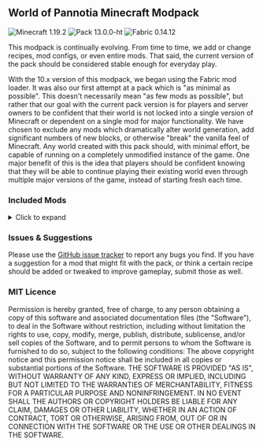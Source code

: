 ## World of Pannotia Minecraft Modpack

![Minecraft 1.19.2](https://img.shields.io/badge/Minecraft-1.19.2-3a6.svg?style=flat-square)
![Pack 13.0.0-ht](https://img.shields.io/badge/Pack-13.0.0--ht-blue.svg?style=flat-square)
![Fabric 0.14.12](https://img.shields.io/badge/Fabric-0.14.12-c39.svg?style=flat-square)

This modpack is continually evolving. From time to time, we add or change recipes, mod configs, or even entire mods.
That said, the current version of the pack should be considered stable enough for everyday play.

With the 10.x version of this modpack, we began using the Fabric mod loader. It was also our
first attempt at a pack which is "as minimal as possible". This doesn't necessarily mean "as few
mods as possible", but rather that our goal with the current pack version is for players and server
owners to be confident that their world is not locked into a single version of Minecraft or
dependent on a single mod for major functionality. We have chosen to exclude any mods which
dramatically alter world generation, add significant numbers of new blocks, or otherwise "break" the
vanilla feel of Minecraft. Any world created with this pack should, with minimal effort, be capable
of running on a completely unmodified instance of the game. One major benefit of this is the idea
that players should be confident knowing that they will be able to continue playing their existing
world even through multiple major versions of the game, instead of starting fresh each time.

### Included Mods

<details>
    <summary>Click to expand</summary>
    <ul>
        <li><a href="https://www.curseforge.com/minecraft/mc-mods/actually-useful-smithing-table-fabric">Actually Useful Smithing Table [Fabric] (by zekk051)</a></li>
        <li><a href="https://www.curseforge.com/minecraft/mc-mods/additional-bars-fabric">Additional Bars [FABRIC] (by Gamma1772)</a></li>
        <li><a href="https://www.curseforge.com/minecraft/mc-mods/advanced-netherite-fabric">Advanced Netherite [FABRIC] (by AutovwDev)</a></li>
        <li><a href="https://www.curseforge.com/minecraft/mc-mods/advancedreborn">Advanced Reborn (Fabric) (by pitan76)</a></li>
        <li><a href="https://www.curseforge.com/minecraft/mc-mods/advancement-frames">Advancement Frames (by MehVahdJukaar)</a></li>
        <li><a href="https://www.curseforge.com/minecraft/mc-mods/advancement-screenshot">Advancement Screenshot (by Serilum)</a></li>
        <li><a href="https://www.curseforge.com/minecraft/mc-mods/advancementinfo">AdvancementInfo (by Giselbaer)</a></li>
        <li><a href="https://www.curseforge.com/minecraft/mc-mods/alivent-messenger">Aliven't Messenger (by A11v1r15)</a></li>
        <li><a href="https://www.curseforge.com/minecraft/mc-mods/all-arrows-infinity-fix">All Arrows Infinity Fix (by Jackbusters1)</a></li>
        <li><a href="https://www.curseforge.com/minecraft/mc-mods/all-stackable">AllStackable (Fabric) (by Conn_Lost)</a></li>
        <li><a href="https://www.curseforge.com/minecraft/mc-mods/amecs">Amecs (Fabric) (by Siphalor)</a></li>
        <li><a href="https://www.curseforge.com/minecraft/mc-mods/animal-feeding-trough">Animal Feeding Trough [Fabric | Forge | Quilt] (by Slexom)</a></li>
        <li><a href="https://www.curseforge.com/minecraft/mc-mods/animatica">Animatica (by FoundationGames)</a></li>
        <li><a href="https://www.curseforge.com/minecraft/mc-mods/antighost">AntiGhost (by Giselbaer)</a></li>
        <li><a href="https://www.curseforge.com/minecraft/mc-mods/appleskin">AppleSkin (by squeek502)</a></li>
        <li><a href="https://www.curseforge.com/minecraft/mc-mods/applied-botanics-addon">Applied Botanics Addon (by ramidzkh)</a></li>
        <li><a href="https://www.curseforge.com/minecraft/mc-mods/applied-energistics-2">Applied Energistics 2 (by AlgorithmX2)</a></li>
        <li><a href="https://www.curseforge.com/minecraft/mc-mods/architectury-api">Architectury API (Fabric/Forge) (by shedaniel)</a></li>
        <li><a href="https://www.curseforge.com/minecraft/mc-mods/arrp">ARRP (by one_point_o)</a></li>
        <li><a href="https://www.curseforge.com/minecraft/mc-mods/audioplayer">AudioPlayer (by henkelmax)</a></li>
        <li><a href="https://www.curseforge.com/minecraft/mc-mods/autorun-fabric">AutoRun (Fabric) (by Emonadeo)</a></li>
        <li><a href="https://www.curseforge.com/minecraft/mc-mods/axolotl-bucket-fix">Axolotl Bucket Fix (by colderlavalamp)</a></li>
        <li><a href="https://www.curseforge.com/minecraft/mc-mods/badpackets">bad packets (by badasintended)</a></li>
        <li><a href="https://www.curseforge.com/minecraft/mc-mods/balm-fabric">Balm (Fabric Edition) (by BlayTheNinth)</a></li>
        <li><a href="https://www.curseforge.com/minecraft/mc-mods/bartering-station">Bartering Station (by Fuzs_)</a></li>
        <li><a href="https://www.curseforge.com/minecraft/mc-mods/bclib">BCLib (by Quiqueck)</a></li>
        <li><a href="https://www.curseforge.com/minecraft/mc-mods/beenfo">Beenfo (by Giselbaer)</a></li>
        <li><a href="https://www.curseforge.com/minecraft/mc-mods/better-beacon">Better Beacon / Conduit (by sfort__)</a></li>
        <li><a href="https://www.curseforge.com/minecraft/mc-mods/better-mount-hud">Better Mount HUD (by Lortseam_)</a></li>
        <li><a href="https://www.curseforge.com/minecraft/mc-mods/better-ping-display-fabric">Better Ping Display [Fabric] (by Quintinity)</a></li>
        <li><a href="https://www.curseforge.com/minecraft/mc-mods/better-spawner-control">Better Spawner Control (by Serilum)</a></li>
        <li><a href="https://www.curseforge.com/minecraft/mc-mods/better-than-mending">Better Than Mending (by legobmw99)</a></li>
        <li><a href="https://www.curseforge.com/minecraft/mc-mods/better-third-person">Better Third Person (by Socolio)</a></li>
        <li><a href="https://www.curseforge.com/minecraft/mc-mods/blockmeterfabric">BlockMeterFabric (by ModProg)</a></li>
        <li><a href="https://www.curseforge.com/minecraft/mc-mods/boat-item-view">Boat Item View (by 50ap5ud5)</a></li>
        <li><a href="https://www.curseforge.com/minecraft/mc-mods/bobby">Bobby (by Johni0702)</a></li>
        <li><a href="https://www.curseforge.com/minecraft/mc-mods/bookshelf">Bookshelf (by DarkhaxDev)</a></li>
        <li><a href="https://www.curseforge.com/minecraft/mc-mods/borderless-mining">Borderless Mining (by comp500)</a></li>
        <li><a href="https://www.curseforge.com/minecraft/mc-mods/bosses-of-mass-destruction">Bosses of Mass Destruction (by Barribob)</a></li>
        <li><a href="https://www.curseforge.com/minecraft/mc-mods/botania-fabric">Botania (Fabric/Quilt) (by williewillus)</a></li>
        <li><a href="https://www.curseforge.com/minecraft/mc-mods/botany-pots">Botany Pots (by DarkhaxDev)</a></li>
        <li><a href="https://www.curseforge.com/minecraft/mc-mods/botany-pots-tiers">Botany Pots Tiers (by Ultramegaaa)</a></li>
        <li><a href="https://www.curseforge.com/minecraft/mc-mods/botany-trees">Botany Trees (by DarkhaxDev)</a></li>
        <li><a href="https://www.curseforge.com/minecraft/mc-mods/bottle-your-xp">Bottle Your Xp (by Serilum)</a></li>
        <li><a href="https://www.curseforge.com/minecraft/mc-mods/bottled-air">Bottled Air (by Serilum)</a></li>
        <li><a href="https://www.curseforge.com/minecraft/mc-mods/bottled-allays">Bottled Allays (by cyborg_pigeon)</a></li>
        <li><a href="https://www.curseforge.com/minecraft/mc-mods/bow-infinity-fix">Bow Infinity Fix (Forge/Fabric) (by Parker8283)</a></li>
        <li><a href="https://www.curseforge.com/minecraft/mc-mods/brewin-and-chewin-fabric">Brewin' And Chewin' [Fabric] (by MrSterner_)</a></li>
        <li><a href="https://www.curseforge.com/minecraft/mc-mods/building-wands">Building Wands (by nicguzzo)</a></li>
        <li><a href="https://www.curseforge.com/minecraft/mc-mods/capes">Fabric Capes (by VictorKohler)</a></li>
        <li><a href="https://www.curseforge.com/minecraft/mc-mods/cardinal-components">Cardinal Components (by UpcraftLP)</a></li>
        <li><a href="https://www.curseforge.com/minecraft/mc-mods/carpet">Carpet (by gnembon)</a></li>
        <li><a href="https://www.curseforge.com/minecraft/mc-mods/carpet-extra">Carpet Extra (by gnembon)</a></li>
        <li><a href="https://www.curseforge.com/minecraft/mc-mods/carry-on">Carry On (by Tschipp)</a></li>
        <li><a href="https://www.curseforge.com/minecraft/mc-mods/cauldron-dyeing">Cauldron Dyeing (by TibiNonEst)</a></li>
        <li><a href="https://www.curseforge.com/minecraft/mc-mods/charcoalplus">Charcoal+ [Fabric] (by Apis035)</a></li>
        <li><a href="https://www.curseforge.com/minecraft/mc-mods/charm-of-undying-fabric">Charm of Undying (Fabric 1.16.1 - 1.19.2) (by TheIllusiveC4)</a></li>
        <li><a href="https://www.curseforge.com/minecraft/mc-mods/chat-up">Chat Up! (by gnembon)</a></li>
        <li><a href="https://www.curseforge.com/minecraft/mc-mods/cherished-worlds-fabric">Cherished Worlds (Fabric 1.16.1 - 1.19.2) (by TheIllusiveC4)</a></li>
        <li><a href="https://www.curseforge.com/minecraft/mc-mods/cit-resewn">CIT Resewn (by SHsuperCM)</a></li>
        <li><a href="https://www.curseforge.com/minecraft/mc-mods/cleancut">CleanCut (by Rongmario)</a></li>
        <li><a href="https://www.curseforge.com/minecraft/mc-mods/cleanview-fabric">CleanView (Fabric) (by LainMI)</a></li>
        <li><a href="https://www.curseforge.com/minecraft/mc-mods/cloth-api">Cloth API (Fabric) (by shedaniel)</a></li>
        <li><a href="https://www.curseforge.com/minecraft/mc-mods/cloth-config">Cloth Config API (Fabric/Forge) (by shedaniel)</a></li>
        <li><a href="https://www.curseforge.com/minecraft/mc-mods/clumps">Clumps (by Jaredlll08)</a></li>
        <li><a href="https://www.curseforge.com/minecraft/mc-mods/collective">Collective (by Serilum)</a></li>
        <li><a href="https://www.curseforge.com/minecraft/mc-mods/colormatic">Colormatic (by kwertiTheCats)</a></li>
        <li><a href="https://www.curseforge.com/minecraft/mc-mods/comforts-fabric">Comforts (by TheIllusiveC4)</a></li>
        <li><a href="https://www.curseforge.com/minecraft/mc-mods/companion-fabric">Companion 🐕 (Fabric) (by Snownee_)</a></li>
        <li><a href="https://www.curseforge.com/minecraft/mc-mods/completeconfig">CompleteConfig (by Lortseam_)</a></li>
        <li><a href="https://www.curseforge.com/minecraft/mc-mods/compostables">Compostables (by yGlobalista)</a></li>
        <li><a href="https://www.curseforge.com/minecraft/mc-mods/composter-recomposted">Composter: ReComposted (by wondiws98)</a></li>
        <li><a href="https://www.curseforge.com/minecraft/mc-mods/concrete-conversion">Concrete Conversion (by mrp_v2)</a></li>
        <li><a href="https://www.curseforge.com/minecraft/mc-mods/conduits-prevent-drowned">Conduits Prevent Drowned (by Serilum)</a></li>
        <li><a href="https://www.curseforge.com/minecraft/mc-mods/conjuring">Conjuring (by gliscowo)</a></li>
        <li><a href="https://www.curseforge.com/minecraft/mc-mods/continuity">Continuity (by Pepper_Bell)</a></li>
        <li><a href="https://www.curseforge.com/minecraft/mc-mods/couplings">Couplings (by HeckinChloe)</a></li>
        <li><a href="https://www.curseforge.com/minecraft/mc-mods/crafting-tweaks-fabric">Crafting Tweaks (Fabric Edition) (by BlayTheNinth)</a></li>
        <li><a href="https://www.curseforge.com/minecraft/mc-mods/crawl">Crawl (Fabric) (by fewizz_)</a></li>
        <li><a href="https://www.curseforge.com/minecraft/mc-mods/croptopia">Croptopia (by thethonk)</a></li>
        <li><a href="https://www.curseforge.com/minecraft/mc-mods/crying-portals">Crying Portals (by Serilum)</a></li>
        <li><a href="https://www.curseforge.com/minecraft/mc-mods/custom-entity-models-cem">Custom Entity Models (CEM) (by dorianpb)</a></li>
        <li><a href="https://www.curseforge.com/minecraft/mc-mods/cycle-paintings">Cycle Paintings (by Serilum)</a></li>
        <li><a href="https://www.curseforge.com/minecraft/mc-mods/daily-dad">Daily Dad (by Mrbysco)</a></li>
        <li><a href="https://www.curseforge.com/minecraft/mc-mods/dank-storage-fabric">Dank Storage Fabric (by tfarecnim)</a></li>
        <li><a href="https://www.curseforge.com/minecraft/mc-mods/dark-paintings">Dark Paintings (by DarkhaxDev)</a></li>
        <li><a href="https://www.curseforge.com/minecraft/mc-mods/dark-utilities">Dark Utilities (by DarkhaxDev)</a></li>
        <li><a href="https://www.curseforge.com/minecraft/mc-mods/debugify">Debugify (by XanderIsDev)</a></li>
        <li><a href="https://www.curseforge.com/minecraft/mc-mods/decorative-blocks">Decorative Blocks (by stohun)</a></li>
        <li><a href="https://www.curseforge.com/minecraft/mc-mods/deeperdarker">Deeper and Darker (by KyaniteMods)</a></li>
        <li><a href="https://www.curseforge.com/minecraft/mc-mods/deepslate-instamine">Deepslate Instamine - Fabric/Forge (by nicguzzo)</a></li>
        <li><a href="https://www.curseforge.com/minecraft/mc-mods/deepslatecutting">DeepslateCutting (by NoComment1105)</a></li>
        <li><a href="https://www.curseforge.com/minecraft/mc-mods/diggus-maximus">Diggus Maximus (by Kyrptonaught)</a></li>
        <li><a href="https://www.curseforge.com/minecraft/mc-mods/discontinuous-beacon-beams">Discontinuous Beacon Beams (by supersaiyansubtlety)</a></li>
        <li><a href="https://www.curseforge.com/minecraft/mc-mods/dismount-entity">Dismount Entity (by Serilum)</a></li>
        <li><a href="https://beta.curseforge.com/minecraft/mc-mods/doodads-fabric">Doodads [Fabric] (by thearcanepigeon)</a></li>
        <li><a href="https://www.curseforge.com/minecraft/mc-mods/dynamic-fps">Dynamic FPS (by juliand665)</a></li>
        <li><a href="https://www.curseforge.com/minecraft/mc-mods/easy-magic">Easy Magic (by Fuzs_)</a></li>
        <li><a href="https://www.curseforge.com/minecraft/mc-mods/eden-ring">Eden Ring (by paulevs)</a></li>
        <li><a href="https://www.curseforge.com/minecraft/mc-mods/edibles">Edibles (by Serilum)</a></li>
        <li><a href="https://www.curseforge.com/minecraft/mc-mods/effectsleft-fabric">EffectsLeft (Fabric/Quilt) (by CoolSimulations)</a></li>
        <li><a href="https://www.curseforge.com/minecraft/mc-mods/elytra-slot-fabric">Elytra Slot (Fabric) (by TheIllusiveC4)</a></li>
        <li><a href="https://www.curseforge.com/minecraft/mc-mods/emerald-geodes">More Geodes (by TheDeathlyCow)</a></li>
        <li><a href="https://www.curseforge.com/minecraft/mc-mods/enchancement">Enchancement (by MoriyaShiine)</a></li>
        <li><a href="https://www.curseforge.com/minecraft/mc-mods/enchant-the-rainbow">Enchant the Rainbow (by Pepperoni__Jabroni__)</a></li>
        <li><a href="https://www.curseforge.com/minecraft/mc-mods/enchantment-descriptions">Enchantment Descriptions (by DarkhaxDev)</a></li>
        <li><a href="https://www.curseforge.com/minecraft/mc-mods/enchantment-numbers-fix">Enchantment Numbers Fix (by chimericdream)</a></li>
        <li><a href="https://www.curseforge.com/minecraft/mc-mods/end-goblin-traders-fabric">End Goblin Traders (Fabric) (by jab125twitchy)</a></li>
        <li><a href="https://www.curseforge.com/minecraft/mc-mods/enhanced-block-entities">Enhanced Block Entities (by FoundationGames)</a></li>
        <li><a href="https://www.curseforge.com/minecraft/mc-mods/enhanced-mob-spawners">Enhanced Mob Spawners (by BR4NDER5)</a></li>
        <li><a href="https://www.curseforge.com/minecraft/mc-mods/entityculling">Entity Culling Fabric/Forge (by tr9zw)</a></li>
        <li><a href="https://www.curseforge.com/minecraft/mc-mods/entity-texture-features-fabric">Entity Texture Features - [Fabric & Forge] (by traben_0)</a></li>
        <li><a href="https://www.curseforge.com/minecraft/mc-mods/expanded-delight">Expanded Delight [Fabric] (by ianm1647)</a></li>
        <li><a href="https://www.curseforge.com/minecraft/mc-mods/explorers-compass">Explorer's Compass (by Chaosyr)</a></li>
        <li><a href="https://www.curseforge.com/minecraft/mc-mods/extended-bone-meal">Extended Bone Meal (by Serilum)</a></li>
        <li><a href="https://www.curseforge.com/minecraft/mc-mods/extra-origins">Extra Origins (by MoriyaShiine)</a></li>
        <li><a href="https://www.curseforge.com/minecraft/mc-mods/extreme-sound-muffler-fabric-official">Extreme sound muffler (Fabric) Official (by LeoBeliik)</a></li>
        <li><a href="https://www.curseforge.com/minecraft/mc-mods/fabricskyboxes">FabricSkyboxes (by AMereBagatelle)</a></li>
        <li><a href="https://www.curseforge.com/minecraft/mc-mods/fabricskyboxes-interop">FabricSkyBoxes Interop (by FlashyReese)</a></li>
        <li><a href="https://www.curseforge.com/minecraft/mc-mods/fabric-api">Fabric API (by modmuss50)</a></li>
        <li><a href="https://www.curseforge.com/minecraft/mc-mods/fabric-dispenser-cauldron">Fabric Dispenser Cauldron (by Frekvens1)</a></li>
        <li><a href="https://www.curseforge.com/minecraft/mc-mods/fabric-furnaces">Fabric Furnaces (by Draylar1)</a></li>
        <li><a href="https://www.curseforge.com/minecraft/mc-mods/fabric-language-kotlin">Fabric Language Kotlin (by modmuss50)</a></li>
        <li><a href="https://www.curseforge.com/minecraft/mc-mods/fabric-reinforced-obsidian">Fabric Reinforced Obsidian (by yGlobalista)</a></li>
        <li><a href="https://www.curseforge.com/minecraft/mc-mods/fabric-rings-of-ascension">Rings of Ascension (Fabric) (by Focamacho)</a></li>
        <li><a href="https://www.curseforge.com/minecraft/mc-mods/fabrishot">Fabrishot (by ramidzkh)</a></li>
        <li><a href="https://www.curseforge.com/minecraft/mc-mods/falling-leaves-fabric">Falling Leaves (Fabric) (by RandomMcSomethin)</a></li>
        <li><a href="https://www.curseforge.com/minecraft/mc-mods/fancysporeblossom">FancySporeBlossom (by VoidedMirror)</a></li>
        <li><a href="https://www.curseforge.com/minecraft/mc-mods/farmers-delight-fabric">Farmer's Delight [Fabric] (by NewHoryzon)</a></li>
        <li><a href="https://www.curseforge.com/minecraft/mc-mods/ferritecore-fabric">FerriteCore (Fabric) (by malte0811)</a></li>
        <li><a href="https://www.curseforge.com/minecraft/mc-mods/fire-spread-tweaks">Fire Spread Tweaks (by Serilum)</a></li>
        <li><a href="https://www.curseforge.com/minecraft/mc-mods/fix-experience-bug">Fix Experience Bug (now with FABRIC and FORGE versions) (by MacTso)</a></li>
        <li><a href="https://www.curseforge.com/minecraft/mc-mods/flower-patch">Flower Patch (by Mrbysco)</a></li>
        <li><a href="https://www.curseforge.com/minecraft/mc-mods/forge-config-api-port-fabric">Forge Config API Port (by Fuzs_)</a></li>
        <li><a href="https://www.curseforge.com/minecraft/mc-mods/frame-api">🔨 Frame API (by andantet)</a></li>
        <li><a href="https://www.curseforge.com/minecraft/mc-mods/gamma-utils">Gamma Utils (by Sjouwer)</a></li>
        <li><a href="https://www.curseforge.com/minecraft/mc-mods/geckolib">GeckoLib (by ThanosGecko)</a></li>
        <li><a href="https://www.curseforge.com/minecraft/mc-mods/goblin-traders-fabric">Goblin Traders (Fabric) (by jab125twitchy)</a></li>
        <li><a href="https://www.curseforge.com/minecraft/mc-mods/grass-seeds">Grass Seeds (by Serilum)</a></li>
        <li><a href="https://www.curseforge.com/minecraft/mc-mods/grind-enchantments">Grind Enchantments (by mschae23)</a></li>
        <li><a href="https://www.curseforge.com/minecraft/mc-mods/guard-villagers-fabric">Guard Villagers (Fabric/Quilt) (by MrSterner_)</a></li>
        <li><a href="https://www.curseforge.com/minecraft/mc-mods/gui-followers">GUI Followers (by Serilum)</a></li>
        <li><a href="https://www.curseforge.com/minecraft/mc-mods/hand-over-your-items">Hand Over Your Items (by Serilum)</a></li>
        <li><a href="https://www.curseforge.com/minecraft/mc-mods/health-overlay-fabric">Health Overlay (Fabric) (by Terrails)</a></li>
        <li><a href="https://www.curseforge.com/minecraft/mc-mods/hearty-trinkets">Hearty Trinkets (by traverse_joe)</a></li>
        <li><a href="https://www.curseforge.com/minecraft/mc-mods/here-be-no-dragons">Here be no Dragons! (by kb1000)</a></li>
        <li><a href="https://www.curseforge.com/minecraft/mc-mods/hoe-tweaks">Hoe Tweaks (by Serilum)</a></li>
        <li><a href="https://www.curseforge.com/minecraft/mc-mods/hopper-xtreme">Hopper X-Treme (by chimericdream)</a></li>
        <li><a href="https://www.curseforge.com/minecraft/mc-mods/horsestatsvanilla">Horse Stats Vanilla (Fabric) (by TeaJ4y)</a></li>
        <li><a href="https://www.curseforge.com/minecraft/mc-mods/ice-prevents-crop-growth">Ice Prevents Crop Growth (by Serilum)</a></li>
        <li><a href="https://www.curseforge.com/minecraft/mc-mods/iceberg-fabric">Iceberg [Fabric] (by Grend_G)</a></li>
        <li><a href="https://www.curseforge.com/minecraft/mc-mods/immersive-weathering-fabric">Immersive Weathering [FABRIC] (by OrdanaryMods)</a></li>
        <li><a href="https://www.curseforge.com/minecraft/mc-mods/incendium">Incendium (by Starmute)</a></li>
        <li><a href="https://www.curseforge.com/minecraft/mc-mods/indium">Indium (by comp500)</a></li>
        <li><a href="https://www.curseforge.com/minecraft/mc-mods/infinity-water-bucket">Infinity Water Bucket (by CoolSimulations)</a></li>
        <li><a href="https://www.curseforge.com/minecraft/mc-mods/ingredient-extension-api">Ingredient Extension API (by Jaredlll08)</a></li>
        <li><a href="https://www.curseforge.com/minecraft/mc-mods/inventory-profiles-next">Inventory Profiles Next (by mirinimi)</a></li>
        <li><a href="https://www.curseforge.com/minecraft/mc-mods/inventory-totem">Inventory Totem (by Serilum)</a></li>
        <li><a href="https://www.curseforge.com/minecraft/mc-mods/item-highlighter-fabric">Item Highlighter [Fabric] (by Grend_G)</a></li>
        <li><a href="https://www.curseforge.com/minecraft/mc-mods/item-model-fix">Item Model Fix (Fabric) (by Pepper_Bell)</a></li>
        <li><a href="https://www.curseforge.com/minecraft/mc-mods/item-scroller">Item Scroller (by masady)</a></li>
        <li><a href="https://www.curseforge.com/minecraft/mc-mods/jamlib">JamLib (by jamalam360)</a></li>
        <li><a href="https://www.curseforge.com/minecraft/mc-mods/just-player-heads">Just Player Heads (by Serilum)</a></li>
        <li><a href="https://www.curseforge.com/minecraft/mc-mods/keep-my-soil-tilled">Keep My Soil Tilled (by Serilum)</a></li>
        <li><a href="https://www.curseforge.com/minecraft/mc-mods/keepheadnames">Keep Head Names (Fabric/Forge) (by Fourmisain)</a></li>
        <li><a href="https://www.curseforge.com/minecraft/mc-mods/kelp-fertilizer">Kelp Fertilizer (by Serilum)</a></li>
        <li><a href="https://www.curseforge.com/minecraft/mc-mods/kiwi-fabric">Kiwi 🥝 (Fabric) (by Snownee_)</a></li>
        <li><a href="https://www.curseforge.com/minecraft/mc-mods/kleeslabs-fabric">KleeSlabs (Fabric Edition) (by BlayTheNinth)</a></li>
        <li><a href="https://www.curseforge.com/minecraft/mc-mods/kubejs">KubeJS (by LatvianModder)</a></li>
        <li><a href="https://www.curseforge.com/minecraft/mc-mods/lambdabettergrass">LambdaBetterGrass (by LambdAurora)</a></li>
        <li><a href="https://www.curseforge.com/minecraft/mc-mods/lambdynamiclights">LambDynamicLights (by LambdAurora)</a></li>
        <li><a href="https://www.curseforge.com/minecraft/mc-mods/language-reload">Language Reload (by Jerozgen)</a></li>
        <li><a href="https://www.curseforge.com/minecraft/mc-mods/lazydfu">LazyDFU (by tuxed)</a></li>
        <li><a href="https://www.curseforge.com/minecraft/mc-mods/lets-do-wine">Let's do Wine! (by satisfyL)</a></li>
        <li><a href="https://www.curseforge.com/minecraft/mc-mods/libipn">libIPN (by mirinimi)</a></li>
        <li><a href="https://www.curseforge.com/minecraft/mc-mods/linked-storage">Linked Storage (by Kyrptonaught)</a></li>
        <li><a href="https://www.curseforge.com/minecraft/mc-mods/litematica">Litematica (by masady)</a></li>
        <li><a href="https://www.curseforge.com/minecraft/mc-mods/litematica-tool">Litematica Tool (Forge and Fabric) (by finndog_123)</a></li>
        <li><a href="https://www.curseforge.com/minecraft/mc-mods/lithium">Lithium (Fabric) (by jellysquid3_)</a></li>
        <li><a href="https://www.curseforge.com/minecraft/mc-mods/lootr-fabric">Lootr (Fabric) (by Noobanidus)</a></li>
        <li><a href="https://www.curseforge.com/minecraft/mc-mods/luggage">Luggage (by GizmoTheMoonPig)</a></li>
        <li><a href="https://www.curseforge.com/minecraft/mc-mods/macaws-bridges">Macaw's Bridges (by sketch_macaw)</a></li>
        <li><a href="https://www.curseforge.com/minecraft/mc-mods/macaws-doors">Macaw's Doors (by sketch_macaw)</a></li>
        <li><a href="https://www.curseforge.com/minecraft/mc-mods/macaws-fences-and-walls">Macaw's Fences and Walls (by sketch_macaw)</a></li>
        <li><a href="https://www.curseforge.com/minecraft/mc-mods/macaws-paths-and-pavings">Macaw's Paths and Pavings (by sketch_macaw)</a></li>
        <li><a href="https://www.curseforge.com/minecraft/mc-mods/macaws-windows">Macaw's Windows (by sketch_macaw)</a></li>
        <li><a href="https://www.curseforge.com/minecraft/mc-mods/magnum-torch-forge">Magnum Torch (by Fuzs_)</a></li>
        <li><a href="https://www.curseforge.com/minecraft/mc-mods/main-menu-credits">Main Menu Credits (by XanderIsDev)</a></li>
        <li><a href="https://www.curseforge.com/minecraft/mc-mods/malilib">MaLiLib (by masady)</a></li>
        <li><a href="https://www.curseforge.com/minecraft/mc-mods/mavapi">More Axolotl Variants API (by AkashiiKun69)</a></li>
        <li><a href="https://www.curseforge.com/minecraft/mc-mods/mavm">More Axolotl Variants Mod (by AkashiiKun69)</a></li>
        <li><a href="https://www.curseforge.com/minecraft/mc-mods/mcpitanlibarch">MCPitanLibarch (Fabric/Forge) (by pitan76)</a></li>
        <li><a href="https://www.curseforge.com/minecraft/mc-mods/mega-cells">MEGA Cells (by 62831853)</a></li>
        <li><a href="https://www.curseforge.com/minecraft/mc-mods/megane">megane (by badasintended)</a></li>
        <li><a href="https://www.curseforge.com/minecraft/mc-mods/memoryleakfix">MemoryLeakFix (by FX_PR0CESS)</a></li>
        <li><a href="https://www.curseforge.com/minecraft/mc-mods/midnightlib">MidnightLib (by TeamMidnightDust)</a></li>
        <li><a href="https://www.curseforge.com/minecraft/mc-mods/minekea-fabric">Minekea (Fabric) (by chimericdream)</a></li>
        <li><a href="https://www.curseforge.com/minecraft/mc-mods/miniblock-merchants">Miniblock Merchants (by chimericdream)</a></li>
        <li><a href="https://www.curseforge.com/minecraft/mc-mods/minihud">MiniHUD (by masady)</a></li>
        <li><a href="https://www.curseforge.com/minecraft/mc-mods/mmmmmmmmmmmm">MmmMmmMmmMmm (Target Dummy) (by MehVahdJukaar)</a></li>
        <li><a href="https://www.curseforge.com/minecraft/mc-mods/mob-catcher-fabric">Mob Catcher [FABRIC/FORGE] (by kwpugh)</a></li>
        <li><a href="https://www.curseforge.com/minecraft/mc-mods/modmenu">Mod Menu (by ProspectorDev)</a></li>
        <li><a href="https://www.curseforge.com/minecraft/mc-mods/more-banner-features">More Banner Features (by KxmischesDomi)</a></li>
        <li><a href="https://www.curseforge.com/minecraft/mc-mods/more-banner-layers">More banner layers (by MisionThi)</a></li>
        <li><a href="https://www.curseforge.com/minecraft/mc-mods/more-brewable-potions">More Brewable Potions (by MR_LOLF_)</a></li>
        <li><a href="https://www.curseforge.com/minecraft/mc-mods/more-frogs-fabric">More Frogs - Fabric/Quilt/Forge (by frikinjay1)</a></li>
        <li><a href="https://www.curseforge.com/minecraft/mc-mods/more-villagers-fabric">More Villagers [Fabric] (by SameDifferent)</a></li>
        <li><a href="https://www.curseforge.com/minecraft/mc-mods/naturally-charged-creepers">Naturally Charged Creepers (by Serilum)</a></li>
        <li><a href="https://www.curseforge.com/minecraft/mc-mods/natures-compass">Nature's Compass (by Chaosyr)</a></li>
        <li><a href="https://www.curseforge.com/minecraft/mc-mods/netherportalfix-fabric">NetherPortalFix (Fabric Edition) (by BlayTheNinth)</a></li>
        <li><a href="https://www.curseforge.com/minecraft/mc-mods/nethers-delight-fabric">Nether's Delight (Fabric) (by StevePlayzz_)</a></li>
        <li><a href="https://www.curseforge.com/minecraft/mc-mods/nimble-fabric">Nimble (Fabric) (by Snownee_)</a></li>
        <li><a href="https://www.curseforge.com/minecraft/mc-mods/no-enchant-cap">No Enchant Cap (by AmyMialee)</a></li>
        <li><a href="https://www.curseforge.com/minecraft/mc-mods/no-fade">No Fade (by UltimateBoomer)</a></li>
        <li><a href="https://www.curseforge.com/minecraft/mc-mods/norecipebook-fabric">No Recipe Book (Fabric) (by Grayray_75)</a></li>
        <li><a href="https://www.curseforge.com/minecraft/mc-mods/not-enough-crashes">Not Enough Crashes (Fabric) (by NatanFudge)</a></li>
        <li><a href="https://www.curseforge.com/minecraft/mc-mods/nullscape">Nullscape (by Starmute)</a></li>
        <li><a href="https://www.curseforge.com/minecraft/mc-mods/open-loader">Open Loader (by DarkhaxDev)</a></li>
        <li><a href="https://www.curseforge.com/minecraft/mc-mods/open-parties-and-claims">Open Parties and Claims (by xaero96)</a></li>
        <li><a href="https://www.curseforge.com/minecraft/mc-mods/openblocks-elevator-fabric">OpenBlocks Elevator (Fabric) (by farruchoo)</a></li>
        <li><a href="https://www.curseforge.com/minecraft/mc-mods/optigui">OptiGUI (by opekope2)</a></li>
        <li><a href="https://www.curseforge.com/minecraft/mc-mods/origins">Origins (Fabric) (by Apace100)</a></li>
        <li><a href="https://www.curseforge.com/minecraft/mc-mods/overweight-farming">Overweight Farming (by agentmhkskg)</a></li>
        <li><a href="https://www.curseforge.com/minecraft/mc-mods/owo-lib">oωo (owo-lib) (by gliscowo)</a></li>
        <li><a href="https://www.curseforge.com/minecraft/mc-mods/patchouli-fabric">Patchouli (Fabric/Quilt) (by williewillus)</a></li>
        <li><a href="https://www.curseforge.com/minecraft/mc-mods/pehkui">Pehkui (by Virtuoel)</a></li>
        <li><a href="https://www.curseforge.com/minecraft/mc-mods/pick-up-notifier">Pick Up Notifier (by Fuzs_)</a></li>
        <li><a href="https://www.curseforge.com/minecraft/mc-mods/pig-pen-cipher">Pig Pen Cipher (by DarkhaxDev)</a></li>
        <li><a href="https://www.curseforge.com/minecraft/mc-mods/polymorph-fabric">Polymorph (Fabric) (by TheIllusiveC4)</a></li>
        <li><a href="https://www.curseforge.com/minecraft/mc-mods/probably-chests">Probably Chests (by TheArcanePigeon)</a></li>
        <li><a href="https://www.curseforge.com/minecraft/mc-mods/puzzles-lib">Puzzles Lib (by Fuzs_)</a></li>
        <li><a href="https://www.curseforge.com/minecraft/mc-mods/quarry-reborn">Quarry Reborn (by TED_inc)</a></li>
        <li><a href="https://www.curseforge.com/minecraft/mc-mods/rain-be-gone-ritual">Rain Be Gone Ritual (by Serilum)</a></li>
        <li><a href="https://www.curseforge.com/minecraft/mc-mods/random-bone-meal-flowers">Random Bone Meal Flowers (by Serilum)</a></li>
        <li><a href="https://www.curseforge.com/minecraft/mc-mods/reacharound">Reacharound (by spAnser)</a></li>
        <li><a href="https://www.curseforge.com/minecraft/mc-mods/reborncore">Reborn Core (by modmuss50)</a></li>
        <li><a href="https://www.curseforge.com/minecraft/mc-mods/reeses-sodium-options">Reese's Sodium Options (by FlashyReese)</a></li>
        <li><a href="https://www.curseforge.com/minecraft/mc-mods/reinforced-barrels">Reinforced Barrels (by atonkish)</a></li>
        <li><a href="https://www.curseforge.com/minecraft/mc-mods/reinforced-chests">Reinforced Chests (by atonkish)</a></li>
        <li><a href="https://www.curseforge.com/minecraft/mc-mods/reinforced-shulker-boxes">Reinforced Shulker Boxes (by atonkish)</a></li>
        <li><a href="https://www.curseforge.com/minecraft/mc-mods/revelationary">Revelationary (by DaFuqsy)</a></li>
        <li><a href="https://www.curseforge.com/minecraft/mc-mods/rhino">Rhino (by LatvianModder)</a></li>
        <li><a href="https://www.curseforge.com/minecraft/mc-mods/rightclickharvest">RightClickHarvest (by jamalam360)</a></li>
        <li><a href="https://www.curseforge.com/minecraft/mc-mods/roughly-enough-items">Roughly Enough Items Fabric/Forge (REI) (by shedaniel)</a></li>
        <li><a href="https://www.curseforge.com/minecraft/mc-mods/roughly-enough-loot-tables">Roughly Enough Loot Tables (by GrigLog)</a></li>
        <li><a href="https://www.curseforge.com/minecraft/mc-mods/roughly-enough-professions-rep">Roughly Enough Professions (REP) (by Mrbysco)</a></li>
        <li><a href="https://www.curseforge.com/minecraft/mc-mods/roughly-enough-trades">Roughly Enough Trades (by GrigLog)</a></li>
        <li><a href="https://www.curseforge.com/minecraft/mc-mods/rpg-origins">RPG Origins (by DaBananaCat)</a></li>
        <li><a href="https://www.curseforge.com/minecraft/mc-mods/runelic">Runelic (by DarkhaxDev)</a></li>
        <li><a href="https://www.curseforge.com/minecraft/mc-mods/scaffolding-drops-nearby">Scaffolding Drops Nearby (by Serilum)</a></li>
        <li><a href="https://www.curseforge.com/minecraft/mc-mods/see-through-lava-water">See Through Water/Lava (by spoorn)</a></li>
        <li><a href="https://www.curseforge.com/minecraft/mc-mods/selene">Moonlight Lib (by MehVahdJukaar)</a></li>
        <li><a href="https://www.curseforge.com/minecraft/mc-mods/smooth-chunk-save">Server Performance - Smooth Chunk Save[Forge/Fabric] (by someaddon)</a></li>
        <li><a href="https://www.curseforge.com/minecraft/mc-mods/servux">Servux (by masady)</a></li>
        <li><a href="https://www.curseforge.com/minecraft/mc-mods/sheep-consistency">Sheep Consistency (by IMS21)</a></li>
        <li><a href="https://www.curseforge.com/minecraft/mc-mods/shulker-box-slot-fabric">Shulker Box Slot (Fabric) (by TheIllusiveC4)</a></li>
        <li><a href="https://www.curseforge.com/minecraft/mc-mods/simple-voice-chat">Simple Voice Chat (by henkelmax)</a></li>
        <li><a href="https://www.curseforge.com/minecraft/mc-mods/skeleton-horse-spawn">Skeleton Horse Spawn (by Serilum)</a></li>
        <li><a href="https://www.curseforge.com/minecraft/mc-mods/skylib">SkyLib (by SkylorBeck)</a></li>
        <li><a href="https://www.curseforge.com/minecraft/mc-mods/slight-gui-modifications">'Slight' Gui Modifications (by shedaniel)</a></li>
        <li><a href="https://www.curseforge.com/minecraft/mc-mods/smaller-nether-portals">Smaller Nether Portals (by Serilum)</a></li>
        <li><a href="https://www.curseforge.com/minecraft/mc-mods/smooth-boot">Smooth Boot (Fabric) (by UltimateBoomer)</a></li>
        <li><a href="https://www.curseforge.com/minecraft/mc-mods/smooth-scrolling-everywhere-fabric">Smooth Scrolling Everywhere (Fabric) (by shedaniel)</a></li>
        <li><a href="https://www.curseforge.com/minecraft/mc-mods/sodium">Sodium (by jellysquid3_)</a></li>
        <li><a href="https://www.curseforge.com/minecraft/mc-mods/sodium-extra">Sodium Extra (by FlashyReese)</a></li>
        <li><a href="https://www.curseforge.com/minecraft/mc-mods/softer-hay-bales">Softer Hay Bales (by Serilum)</a></li>
        <li><a href="https://www.curseforge.com/minecraft/mc-mods/spectrum">Spectrum (by DaFuqsy)</a></li>
        <li><a href="https://www.curseforge.com/minecraft/mc-mods/sponj-fabric">Sponj (Fabric) (by chimericdream)</a></li>
        <li><a href="https://www.curseforge.com/minecraft/mc-mods/starlight">Starlight (Fabric) (by Spottedstar)</a></li>
        <li><a href="https://www.curseforge.com/minecraft/mc-mods/superflat-world-no-slimes">Superflat World No Slimes (by Serilum)</a></li>
        <li><a href="https://www.curseforge.com/minecraft/mc-mods/supplementaries">Supplementaries (by MehVahdJukaar)</a></li>
        <li><a href="https://www.curseforge.com/minecraft/mc-mods/surface-mushrooms">Surface Mushrooms (by Serilum)</a></li>
        <li><a href="https://www.curseforge.com/minecraft/mc-mods/techreborn">Tech Reborn (by modmuss50)</a></li>
        <li><a href="https://www.curseforge.com/minecraft/mc-mods/tech-reborn-patchouli">Tech Reborn Patchouli (by Ayutac)</a></li>
        <li><a href="https://www.curseforge.com/minecraft/mc-mods/tellme">TellMe (by masady)</a></li>
        <li><a href="https://www.curseforge.com/minecraft/mc-mods/terralith">Terralith (by Starmute)</a></li>
        <li><a href="https://www.curseforge.com/minecraft/mc-mods/terralith-biome-language-support-tbls">Terralith Biome Language Support (TBLS) (by TheBuzzGod)</a></li>
        <li><a href="https://www.curseforge.com/minecraft/mc-mods/thonkutil">ThonkUtil (by jab125twitchy)</a></li>
        <li><a href="https://www.curseforge.com/minecraft/mc-mods/totem-of-dying">Totem Of Dying (by zerokun265)</a></li>
        <li><a href="https://www.curseforge.com/minecraft/mc-mods/trade-cycling">Trade Cycling (by henkelmax)</a></li>
        <li><a href="https://www.curseforge.com/minecraft/mc-mods/trading-post">Trading Post (by Fuzs_)</a></li>
        <li><a href="https://www.curseforge.com/minecraft/mc-mods/trajectory-preview-fabric">Trajectory preview [Fabric] (by Alexiy_Orlov)</a></li>
        <li><a href="https://www.curseforge.com/minecraft/mc-mods/trample-no-more">Trample No More (by DarkhaxDev)</a></li>
        <li><a href="https://www.curseforge.com/minecraft/mc-mods/trashslot-fabric-edition">TrashSlot (Fabric Edition) (by BlayTheNinth)</a></li>
        <li><a href="https://www.curseforge.com/minecraft/mc-mods/trinkets">Trinkets (Fabric) (by EmilyPloszaj)</a></li>
        <li><a href="https://www.curseforge.com/minecraft/mc-mods/tweakeroo">Tweakeroo (by masady)</a></li>
        <li><a href="https://www.curseforge.com/minecraft/mc-mods/twigs">Twigs (by ninnih_)</a></li>
        <li><a href="https://www.curseforge.com/minecraft/mc-mods/villagertweaks">VillagerTweaks (by chimericdream)</a></li>
        <li><a href="https://www.curseforge.com/minecraft/mc-mods/visual-workbench">Visual Workbench (by Fuzs_)</a></li>
        <li><a href="https://www.curseforge.com/minecraft/mc-mods/visuality">Visuality (by PinkGoosik)</a></li>
        <li><a href="https://www.curseforge.com/minecraft/mc-mods/voidtotem-fabric">Void Totem (Fabric) (by Affehund)</a></li>
        <li><a href="https://www.curseforge.com/minecraft/mc-mods/waystones-fabric">Waystones (Fabric Edition) (by BlayTheNinth)</a></li>
        <li><a href="https://www.curseforge.com/minecraft/mc-mods/wi-zoom">WI Zoom (by alexander9892)</a></li>
        <li><a href="https://www.curseforge.com/minecraft/mc-mods/wthit">WTHIT (by badasintended)</a></li>
        <li><a href="https://www.curseforge.com/minecraft/mc-mods/xaeros-minimap">Xaero's Minimap (by xaero96)</a></li>
        <li><a href="https://www.curseforge.com/minecraft/texture-packs/xaeros-minimap-modded-support">Xaero's Minimap - Modded Support (by babybluetit)</a></li>
        <li><a href="https://www.curseforge.com/minecraft/mc-mods/xaeros-world-map">Xaero's World Map (by xaero96)</a></li>
        <li><a href="https://www.curseforge.com/minecraft/mc-mods/xp-obelisk">XP Obelisk (by Meridanus)</a></li>
        <li><a href="https://www.curseforge.com/minecraft/mc-mods/xp-obelisk-additions">XP Obelisk Additions (by Meridanus)</a></li>
        <li><a href="https://www.curseforge.com/minecraft/mc-mods/yacl">YetAnotherConfigLib (by XanderIsDev)</a></li>
        <li><a href="https://www.curseforge.com/minecraft/mc-mods/youre-in-grave-danger">You're in Grave Danger (by b1n_ry)</a></li>
        <li><a href="https://www.curseforge.com/minecraft/mc-mods/zombie-horse-spawn">Zombie Horse Spawn (by Serilum)</a></li>
    </ul>
</details>

### Issues & Suggestions

Please use the [GitHub issue tracker](https://github.com/chimericdream/WorldOfPannotia-MC-Modpack/issues) to report any
bugs you find. If you have a suggestion for a mod that might fit with the pack, or think a certain recipe should be
added or tweaked to improve gameplay, submit those as well.

### MIT Licence

Permission is hereby granted, free of charge, to any person obtaining a copy of this software and associated
documentation files (the "Software"), to deal in the Software without restriction, including without limitation the
rights to use, copy, modify, merge, publish, distribute, sublicense, and/or sell copies of the Software, and to permit
persons to whom the Software is furnished to do so, subject to the following conditions: The above copyright notice and
this permission notice shall be included in all copies or substantial portions of the Software. THE SOFTWARE IS
PROVIDED "AS IS", WITHOUT WARRANTY OF ANY KIND, EXPRESS OR IMPLIED, INCLUDING BUT NOT LIMITED TO THE WARRANTIES OF
MERCHANTABILITY, FITNESS FOR A PARTICULAR PURPOSE AND NONINFRINGEMENT. IN NO EVENT SHALL THE AUTHORS OR COPYRIGHT
HOLDERS BE LIABLE FOR ANY CLAIM, DAMAGES OR OTHER LIABILITY, WHETHER IN AN ACTION OF CONTRACT, TORT OR OTHERWISE,
ARISING FROM, OUT OF OR IN CONNECTION WITH THE SOFTWARE OR THE USE OR OTHER DEALINGS IN THE SOFTWARE.
